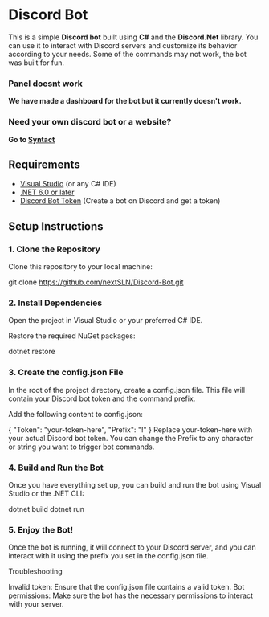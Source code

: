 # Discord Bot

This is a simple **Discord bot** built using **C#** and the **Discord.Net** library. You can use it to interact with Discord servers and customize its behavior according to your needs.
Some of the commands may not work, the bot was built for fun.
### Panel doesnt work
**We have made a dashboard for the bot but it currently doesn't work.**



### Need your own discord bot or a website?
**Go to [Syntact](https://syntact.dev)**

## Requirements

- [Visual Studio](https://visualstudio.microsoft.com/) (or any C# IDE)
- [.NET 6.0 or later](https://dotnet.microsoft.com/download) 
- [Discord Bot Token](https://discord.com/developers/applications) (Create a bot on Discord and get a token)

## Setup Instructions

### 1. Clone the Repository

Clone this repository to your local machine:


git clone https://github.com/nextSLN/Discord-Bot.git
### 2. Install Dependencies
Open the project in Visual Studio or your preferred C# IDE.

Restore the required NuGet packages:

dotnet restore
### 3. Create the config.json File
In the root of the project directory, create a config.json file. This file will contain your Discord bot token and the command prefix.

Add the following content to config.json:

{
  "Token": "your-token-here",
  "Prefix": "!"
}
Replace your-token-here with your actual Discord bot token.
You can change the Prefix to any character or string you want to trigger bot commands.
### 4. Build and Run the Bot
Once you have everything set up, you can build and run the bot using Visual Studio or the .NET CLI:

dotnet build
dotnet run
### 5. Enjoy the Bot!
Once the bot is running, it will connect to your Discord server, and you can interact with it using the prefix you set in the config.json file.

Troubleshooting

Invalid token: Ensure that the config.json file contains a valid token.
Bot permissions: Make sure the bot has the necessary permissions to interact with your server.
